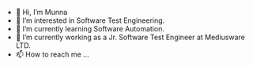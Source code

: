 - 👋 Hi, I’m Munna
- 👀 I’m interested in Software Test Engineering.
- 🌱 I’m currently learning Software Automation.
- 💞️ I’m currently working as a Jr. Software Test Engineer at Mediusware LTD.
- 📫 How to reach me ...

<!---
mdmostafamunna/mdmostafamunna is a ✨ special ✨ repository because its `README.md` (this file) appears on your GitHub profile.
You can click the Preview link to take a look at your changes.
--->
